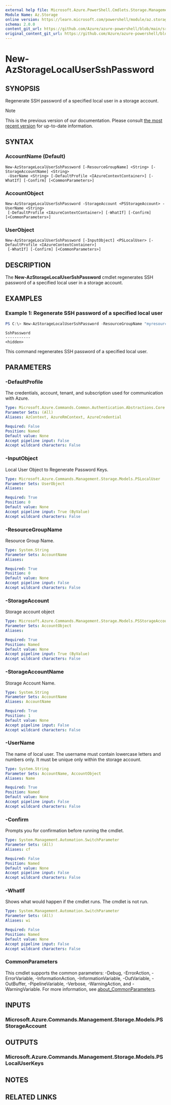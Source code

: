 ```yaml
---
external help file: Microsoft.Azure.PowerShell.Cmdlets.Storage.Management.dll-Help.xml
Module Name: Az.Storage
online version: https://learn.microsoft.com/powershell/module/az.storage/new-azstoragelocalusersshpassword
schema: 2.0.0
content_git_url: https://github.com/Azure/azure-powershell/blob/main/src/Storage/Storage.Management/help/New-AzStorageLocalUserSshPassword.md
original_content_git_url: https://github.com/Azure/azure-powershell/blob/main/src/Storage/Storage.Management/help/New-AzStorageLocalUserSshPassword.md
---
```


# New-AzStorageLocalUserSshPassword

## SYNOPSIS
Regenerate SSH password of a specified local user in a storage account.

> [!NOTE]
>This is the previous version of our documentation. Please consult [the most recent version](/powershell/module/az.storage/new-azstoragelocalusersshpassword) for up-to-date information.

## SYNTAX

### AccountName (Default)
```
New-AzStorageLocalUserSshPassword [-ResourceGroupName] <String> [-StorageAccountName] <String>
 -UserName <String> [-DefaultProfile <IAzureContextContainer>] [-WhatIf] [-Confirm] [<CommonParameters>]
```

### AccountObject
```
New-AzStorageLocalUserSshPassword -StorageAccount <PSStorageAccount> -UserName <String>
 [-DefaultProfile <IAzureContextContainer>] [-WhatIf] [-Confirm] [<CommonParameters>]
```

### UserObject
```
New-AzStorageLocalUserSshPassword [-InputObject] <PSLocalUser> [-DefaultProfile <IAzureContextContainer>]
 [-WhatIf] [-Confirm] [<CommonParameters>]
```

## DESCRIPTION
The **New-AzStorageLocalUserSshPassword** cmdlet regenerates SSH password of a specified local user in a storage account.

## EXAMPLES

### Example 1: Regenerate SSH password of a specified local user
```powershell
PS C:\> New-AzStorageLocalUserSshPassword -ResourceGroupName "myresourcegroup" -AccountName "mystorageaccount" -UserName testuser1
```

```output
SshPassword
-----------
<hidden>
```

This command regenerates SSH password of a specified local user.

## PARAMETERS

### -DefaultProfile
The credentials, account, tenant, and subscription used for communication with Azure.

```yaml
Type: Microsoft.Azure.Commands.Common.Authentication.Abstractions.Core.IAzureContextContainer
Parameter Sets: (All)
Aliases: AzContext, AzureRmContext, AzureCredential

Required: False
Position: Named
Default value: None
Accept pipeline input: False
Accept wildcard characters: False
```

### -InputObject
Local User Object to  Regenerate Password Keys.

```yaml
Type: Microsoft.Azure.Commands.Management.Storage.Models.PSLocalUser
Parameter Sets: UserObject
Aliases:

Required: True
Position: 0
Default value: None
Accept pipeline input: True (ByValue)
Accept wildcard characters: False
```

### -ResourceGroupName
Resource Group Name.

```yaml
Type: System.String
Parameter Sets: AccountName
Aliases:

Required: True
Position: 0
Default value: None
Accept pipeline input: False
Accept wildcard characters: False
```

### -StorageAccount
Storage account object

```yaml
Type: Microsoft.Azure.Commands.Management.Storage.Models.PSStorageAccount
Parameter Sets: AccountObject
Aliases:

Required: True
Position: Named
Default value: None
Accept pipeline input: True (ByValue)
Accept wildcard characters: False
```

### -StorageAccountName
Storage Account Name.

```yaml
Type: System.String
Parameter Sets: AccountName
Aliases: AccountName

Required: True
Position: 1
Default value: None
Accept pipeline input: False
Accept wildcard characters: False
```

### -UserName
The name of local user.
The username must contain lowercase letters and numbers only.
It must be unique only within the storage account.

```yaml
Type: System.String
Parameter Sets: AccountName, AccountObject
Aliases: Name

Required: True
Position: Named
Default value: None
Accept pipeline input: False
Accept wildcard characters: False
```

### -Confirm
Prompts you for confirmation before running the cmdlet.

```yaml
Type: System.Management.Automation.SwitchParameter
Parameter Sets: (All)
Aliases: cf

Required: False
Position: Named
Default value: None
Accept pipeline input: False
Accept wildcard characters: False
```

### -WhatIf
Shows what would happen if the cmdlet runs.
The cmdlet is not run.

```yaml
Type: System.Management.Automation.SwitchParameter
Parameter Sets: (All)
Aliases: wi

Required: False
Position: Named
Default value: None
Accept pipeline input: False
Accept wildcard characters: False
```

### CommonParameters
This cmdlet supports the common parameters: -Debug, -ErrorAction, -ErrorVariable, -InformationAction, -InformationVariable, -OutVariable, -OutBuffer, -PipelineVariable, -Verbose, -WarningAction, and -WarningVariable. For more information, see [about_CommonParameters](http://go.microsoft.com/fwlink/?LinkID=113216).

## INPUTS

### Microsoft.Azure.Commands.Management.Storage.Models.PSStorageAccount

## OUTPUTS

### Microsoft.Azure.Commands.Management.Storage.Models.PSLocalUserKeys

## NOTES

## RELATED LINKS
